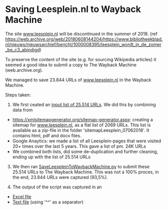 # Saving Leesplein.nl to Wayback Machine

The site www.leesplein.nl will be discontinued in the summer of 2018. (ref https://web.archive.org/web/20180608144204/https://www.bibliotheekblad.nl/nieuws/nieuwsarchief/bericht/1000008395/leesplein_wordt_in_de_zomer_be_c3_abindigd)

To preserve the content of the site (e.g. for sourcing Wikipedia articles) it seemed a good idea to submit a copy to The Wayback Machine (web.archive.org).

We managed to save 23.844 URLs of www.leesplein.nl in the Wayback Machine. 

Steps taken: 

1) We first ceated an [input list of 25.514 URLs](Input-Leesplein_TeArchiverenURLs.txt). We did this by combining data from  

* https://xmlsitemapgenerator.org/sitemap-generator.aspx: creating a sitemap for www.leesplein.nl, as a flat list of 2069 URLs. This list is available as a zip-file in the folder 'sitemapLeesplein_07062018'. It contains html, pdf and docx files.
* Google Anaytics: we made a list of all Leesplein-pages that were visited 20+ times over the last 5 years. This gave a list of pm. 24K URLs 
* We combined both lists, did some de-duplication and further cleaning, ending up with the list of 25.514 URLs

3) We then ran [SaveLeespleinToWaybackMachine.py](SaveLeespleinToWaybackMachine.py) to submit these 25.514 URLs to The Wayback Machine. This was not a 100% proces, in the end, 23.844 URLs were captured (93,5%). 

4) The output of the script was captured in an 
* [Excel file](Output-Leesplein_GearchiveerdeURLs_14062018.xlsx)
* [Text file](Output-Leesplein_GearchiveerdeURLs_14062018.txt) (using '^^' as a separator)
